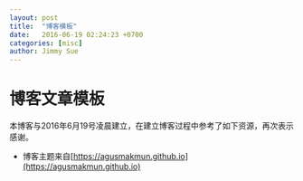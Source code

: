 ```yaml
---
layout: post
title:  "博客模板"
date:   2016-06-19 02:24:23 +0700
categories: [misc]
author: Jimmy Sue
---
```



# 博客文章模板

本博客与2016年6月19号凌晨建立，在建立博客过程中参考了如下资源，再次表示感谢。

- 博客主题来自[https://agusmakmun.github.io](https://agusmakmun.github.io)
